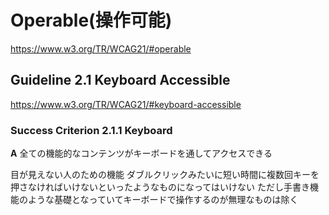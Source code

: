 # Operable(操作可能)
https://www.w3.org/TR/WCAG21/#operable

## Guideline 2.1 Keyboard Accessible
https://www.w3.org/TR/WCAG21/#keyboard-accessible

### Success Criterion 2.1.1 Keyboard
**A** 全ての機能的なコンテンツがキーボードを通してアクセスできる

目が見えない人のための機能
ダブルクリックみたいに短い時間に複数回キーを押さなければいけないといったようなものになってはいけない
ただし手書き機能のような基礎となっていてキーボードで操作するのが無理なものは除く

